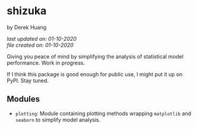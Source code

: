 # shizuka

by Derek Huang

_last updated on: 01-10-2020_  
_file created on: 01-10-2020_

Giving you peace of mind by simplifying the analysis of statistical model performance. Work in progress.

If I think this package is good enough for public use, I might put it up on PyPI. Stay tuned.

## Modules

* `plotting`: Module containing plotting methods wrapping `matplotlib` and `seaborn` to simplify model analysis.